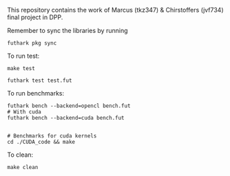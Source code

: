 

This repository contains the work of Marcus (tkz347) & Chirstoffers (jvf734) final project in DPP. 

Remember to sync the libraries by running

```
futhark pkg sync
```

To run test:

```
make test

futhark test test.fut
```

To run benchmarks:

```
futhark bench --backend=opencl bench.fut
# With cuda
futhark bench --backend=cuda bench.fut


# Benchmarks for cuda kernels
cd ./CUDA_code && make
```

To clean:

```
make clean
```




